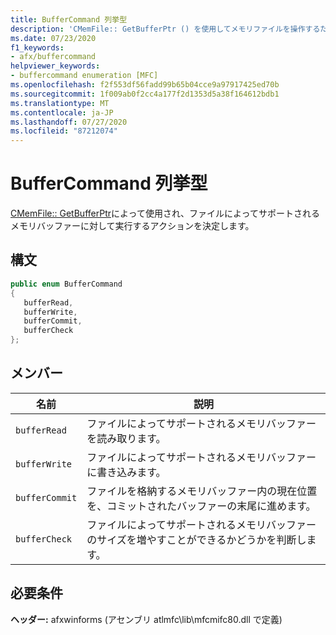 ```yaml
---
title: BufferCommand 列挙型
description: 'CMemFile:: GetBufferPtr () を使用してメモリファイルを操作するために使用される BufferCommand 列挙について説明します。'
ms.date: 07/23/2020
f1_keywords:
- afx/buffercommand
helpviewer_keywords:
- buffercommand enumeration [MFC]
ms.openlocfilehash: f2f553df56fadd99b65b04cce9a97917425ed70b
ms.sourcegitcommit: 1f009ab0f2cc4a177f2d1353d5a38f164612bdb1
ms.translationtype: MT
ms.contentlocale: ja-JP
ms.lasthandoff: 07/27/2020
ms.locfileid: "87212074"
---
```

# <a name="buffercommand-enumeration"></a>BufferCommand 列挙型

[CMemFile:: GetBufferPtr](cmemfile-class.md#getbufferptr)によって使用され、ファイルによってサポートされるメモリバッファーに対して実行するアクションを決定します。

## <a name="syntax"></a>構文

``` cpp
public enum BufferCommand
{
   bufferRead,
   bufferWrite,
   bufferCommit,
   bufferCheck
};
```

## <a name="members"></a>メンバー

|名前|説明|
|-|-|
| `bufferRead` | ファイルによってサポートされるメモリバッファーを読み取ります。 |
| `bufferWrite` | ファイルによってサポートされるメモリバッファーに書き込みます。 |
| `bufferCommit` | ファイルを格納するメモリバッファー内の現在位置を、コミットされたバッファーの末尾に進めます。 |
| `bufferCheck` | ファイルによってサポートされるメモリバッファーのサイズを増やすことができるかどうかを判断します。 |

## <a name="requirements"></a>必要条件

**ヘッダー:** afxwinforms (アセンブリ atlmfc\lib\mfcmifc80.dll で定義)
